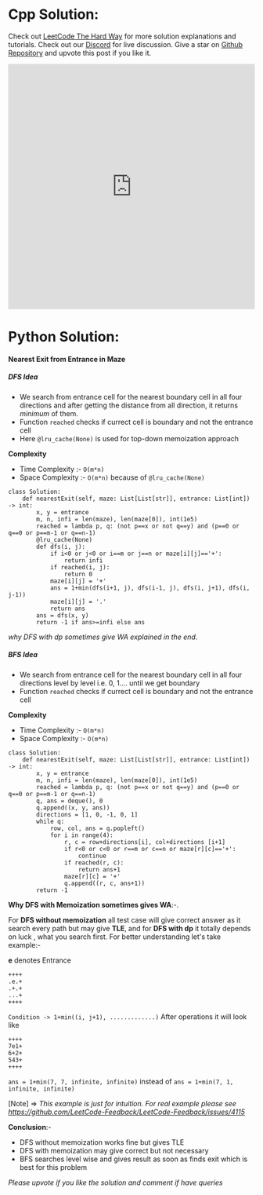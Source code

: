 # Cpp Solution:
 Check out [LeetCode The Hard Way](https://wingkwong.github.io/leetcode-the-hard-way/) for more solution explanations and tutorials. 
 Check out our [Discord](https://discord.gg/Nqm4jJcyBf) for live discussion.
 Give a star on [Github Repository](https://github.com/wingkwong/leetcode-the-hard-way) and upvote this post if you like it.

<iframe src="https://leetcode.com/playground/9GjRQFxZ/shared" frameBorder="0" width="100%" height="500"></iframe>


# Python Solution:
#### **Nearest Exit from Entrance in Maze**
##### DFS Idea
* We search from entrance cell for the nearest boundary cell in all four directions and after getting the distance from all direction, it returns *minimum* of them.
* Function `reached` checks if currect cell is boundary and not the entrance cell
* Here `@lru_cache(None)` is used for top-down memoization approach

**Complexity**
* Time Complexity :- `O(m*n)`
* Space Complexity :- `O(m*n)` because of  `@lru_cache(None)`

```
class Solution:
    def nearestExit(self, maze: List[List[str]], entrance: List[int]) -> int:
        x, y = entrance
        m, n, infi = len(maze), len(maze[0]), int(1e5)
        reached = lambda p, q: (not p==x or not q==y) and (p==0 or q==0 or p==m-1 or q==n-1)
        @lru_cache(None)
        def dfs(i, j):
            if i<0 or j<0 or i==m or j==n or maze[i][j]=='+':
                return infi
            if reached(i, j):
                return 0
            maze[i][j] = '+'
            ans = 1+min(dfs(i+1, j), dfs(i-1, j), dfs(i, j+1), dfs(i, j-1))
            maze[i][j] = '.'
            return ans
        ans = dfs(x, y)
        return -1 if ans>=infi else ans
```
*why DFS with dp sometimes give WA explained in the end*.

##### BFS Idea
* We search from entrance cell for the nearest boundary cell in all four directions level by level i.e. 0, 1.... until we get boundary
* Function `reached` checks if currect cell is boundary and not the entrance cell

**Complexity**
* Time Complexity :- `O(m*n)`
* Space Complexity :- `O(m*n)`

```
class Solution:
    def nearestExit(self, maze: List[List[str]], entrance: List[int]) -> int:
        x, y = entrance
        m, n, infi = len(maze), len(maze[0]), int(1e5)
        reached = lambda p, q: (not p==x or not q==y) and (p==0 or q==0 or p==m-1 or q==n-1)
        q, ans = deque(), 0
        q.append((x, y, ans))
        directions = [1, 0, -1, 0, 1]
        while q:
            row, col, ans = q.popleft()
            for i in range(4):
                r, c = row+directions[i], col+directions [i+1]
                if r<0 or c<0 or r==m or c==n or maze[r][c]=='+':
                    continue
                if reached(r, c):
                    return ans+1
                maze[r][c] = '+'
                q.append((r, c, ans+1))
        return -1
```

**Why DFS with Memoization sometimes gives WA**:-.

For **DFS without memoization** all test case will give correct answer as it search every path but may give **TLE**, and for **DFS with dp** it totally depends on luck , what you search first.
For better understanding let's take example:-

**e** denotes Entrance
```
++++
.e.+
.+.+
...+
++++
```
`Condition -> 1+min((i, j+1), .............)`
After operations it will look like
```
++++
7e1+
6+2+
543+
++++
```
`ans = 1+min(7, 7, infinite, infinite)`
instead of 
`ans = 1+min(7, 1, infinite, infinite)`

[Note] => *This example is just for intuition. For real example please see https://github.com/LeetCode-Feedback/LeetCode-Feedback/issues/4115*

**Conclusion**:-
* DFS without memoization works fine but gives TLE
* DFS with memoization may give correct but not necessary
* BFS searches level wise and gives result as soon as finds exit which is best for this problem

*Please upvote if you like the solution and comment if have queries*